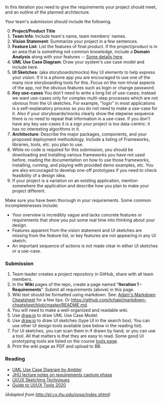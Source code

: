 In this iteration you need to give the requirements your project should meet, and an outline of the planned architecture.

Your team's submission should include the following.

0. **Project/Product Title**
1. **Team Info**: Include team's name, team members' names.
2. **Vision Statement**: Summarize your project in a few sentences.
3. **Feature List**: List the features of final product. If the project/product is in an area that is something not common knowledge, include a **Domain Analysis** along with your features -- [Some details here](http://pl.cs.jhu.edu/oose/lectures/requirements.shtml#domain-modeling).
3. **UML Use Case Diagram**: Draw your system's use case model and include here.
4. **UI Sketches**: (aka storyboards/mocks) Key UI elements to help express your vision. If it is a phone app you are encouraged to use one of the many nice storyboarding tools for this. Focus on the non-trivial aspects of the app, not the obvious features such as login or change password.
5. **Key use-cases** You don't need to write a long list of use-cases; instead we want use-cases only for complex multi-step processes which are not obvious from the UI sketches. For example, "login" in most applications is a self-explanatory process so you do not need to make a use-case for it. Also if your storyboards/mocks clearly show the stepwise sequence there is no need to repeat that information in a use-case. If you don't have any key use-cases it is a sign your project is too data-centric: it has no interesting algorithms in it.
6. **Architecture**: Describe the major packages, components, and your proposed deployment methodology. Include a listing of Frameworks, libraries, tools, etc. you plan to use.
7. While no code is required for this submission, you should be downloading and installing various frameworks you have not used before, reading the documentation on how to use those frameworks, installing, running, and playing with provided demo examples, etc. You are also encouraged to develop one-off prototypes if you need to check feasibility of a design idea.
8. If your project is a variation on an existing application, mention somewhere the application and describe how you plan to make your project different.

Make sure you have been thorough in your requirements. Some common incompletenesses include:

* Your overview is incredibly vague and lacks concrete features or requirements that show you put some real time into thinking about your design.
* Features apparent from the vision statement and UI sketches are missing from the feature list, or key features are not appearing in any UI sketch.
* An important sequence of actions is not made clear in either UI sketches or a use-case.

### Submission

1. Team leader creates a project repository in GitHub, share with all team members.
2. In the **Wiki** pages of the repo, create a page named “**Iteration 1 - Requirements**”. Submit all requirements (above) in this page.
2. Wiki text should be formatted using markdown. See: [Adam's Markdown Cheatsheet](https://github.com/adam-p/markdown-here/wiki/Markdown-Cheatsheet) for a few tips. Or https://github.com/tchapi/markdown-cheatsheet/blob/master/README.md.
3. You will need to make a well-organized and readable wiki.
4. Use [draw.io](http://draw.io) to draw UML Use Case Model.
5. Use [draw.io](http://draw.io) to draw UI sketches (type UI in the search box). You can use other UI design tools available (see below in the reading list).
6. For UI sketches, you can scan them in if drawn by hand, or you can use a tool. All that matters is that they are easy to read. Some good UI prototyping tools are listed on the course [tools page](https://github.com/edogdu/software_engineering_course/wiki/Tools).
7. Print the wiki page as PDF and upload to BB.

### Reading
* [UML Use Case Diagram by Ambler](http://www.agilemodeling.com/artifacts/useCaseDiagram.htm)
* [JHU lecture notes on requirements capture phase](http://pl.cs.jhu.edu/oose/lectures/requirements.shtml)
* [UI/UX Sketching Techniques](https://uxdesign.cc/ui-ux-sketching-techniques-101-7e91d854ae3d)
* [Guide to UI/UX Tools 2020](https://www.karimmuhtar.com/the-definitive-guide-to-different-ux-design-tools-in-2020/)

_(Adapted from http://pl.cs.jhu.edu/oose/index.shtml)_
